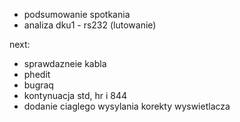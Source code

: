 - podsumowanie spotkania
- analiza dku1 - rs232 (lutowanie)



next:
- sprawdazneie kabla
- phedit
- bugraq
- kontynuacja std, hr i 844
- dodanie ciaglego wysylania korekty wyswietlacza



